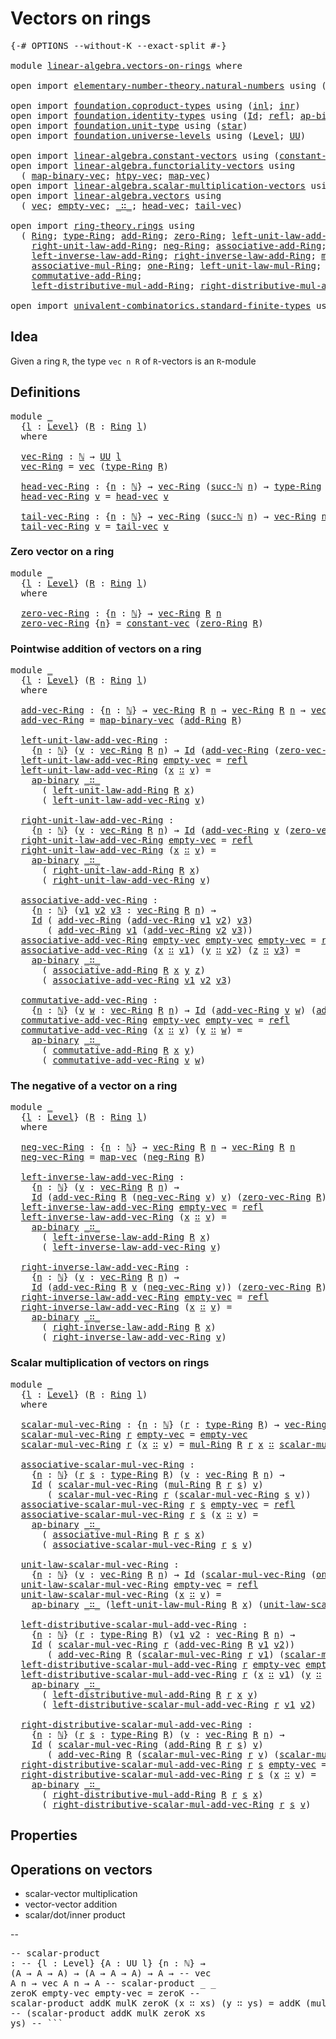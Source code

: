 # Vectors on rings

<pre class="Agda"><a id="29" class="Symbol">{-#</a> <a id="33" class="Keyword">OPTIONS</a> <a id="41" class="Pragma">--without-K</a> <a id="53" class="Pragma">--exact-split</a> <a id="67" class="Symbol">#-}</a>

<a id="72" class="Keyword">module</a> <a id="79" href="linear-algebra.vectors-on-rings.html" class="Module">linear-algebra.vectors-on-rings</a> <a id="111" class="Keyword">where</a>

<a id="118" class="Keyword">open</a> <a id="123" class="Keyword">import</a> <a id="130" href="elementary-number-theory.natural-numbers.html" class="Module">elementary-number-theory.natural-numbers</a> <a id="171" class="Keyword">using</a> <a id="177" class="Symbol">(</a><a id="178" href="elementary-number-theory.natural-numbers.html#1444" class="Datatype">ℕ</a><a id="179" class="Symbol">;</a> <a id="181" href="elementary-number-theory.natural-numbers.html#1465" class="InductiveConstructor">zero-ℕ</a><a id="187" class="Symbol">;</a> <a id="189" href="elementary-number-theory.natural-numbers.html#1478" class="InductiveConstructor">succ-ℕ</a><a id="195" class="Symbol">)</a>

<a id="198" class="Keyword">open</a> <a id="203" class="Keyword">import</a> <a id="210" href="foundation.coproduct-types.html" class="Module">foundation.coproduct-types</a> <a id="237" class="Keyword">using</a> <a id="243" class="Symbol">(</a><a id="244" href="foundation.coproduct-types.html#1239" class="InductiveConstructor">inl</a><a id="247" class="Symbol">;</a> <a id="249" href="foundation.coproduct-types.html#1262" class="InductiveConstructor">inr</a><a id="252" class="Symbol">)</a>
<a id="254" class="Keyword">open</a> <a id="259" class="Keyword">import</a> <a id="266" href="foundation.identity-types.html" class="Module">foundation.identity-types</a> <a id="292" class="Keyword">using</a> <a id="298" class="Symbol">(</a><a id="299" href="foundation-core.identity-types.html#641" class="Datatype">Id</a><a id="301" class="Symbol">;</a> <a id="303" href="foundation-core.identity-types.html#694" class="InductiveConstructor">refl</a><a id="307" class="Symbol">;</a> <a id="309" href="foundation-core.identity-types.html#6352" class="Function">ap-binary</a><a id="318" class="Symbol">)</a>
<a id="320" class="Keyword">open</a> <a id="325" class="Keyword">import</a> <a id="332" href="foundation.unit-type.html" class="Module">foundation.unit-type</a> <a id="353" class="Keyword">using</a> <a id="359" class="Symbol">(</a><a id="360" href="foundation.unit-type.html#1099" class="InductiveConstructor">star</a><a id="364" class="Symbol">)</a>
<a id="366" class="Keyword">open</a> <a id="371" class="Keyword">import</a> <a id="378" href="foundation.universe-levels.html" class="Module">foundation.universe-levels</a> <a id="405" class="Keyword">using</a> <a id="411" class="Symbol">(</a><a id="412" href="Agda.Primitive.html#597" class="Postulate">Level</a><a id="417" class="Symbol">;</a> <a id="419" href="foundation-core.universe-levels.html#222" class="Primitive">UU</a><a id="421" class="Symbol">)</a>

<a id="424" class="Keyword">open</a> <a id="429" class="Keyword">import</a> <a id="436" href="linear-algebra.constant-vectors.html" class="Module">linear-algebra.constant-vectors</a> <a id="468" class="Keyword">using</a> <a id="474" class="Symbol">(</a><a id="475" href="linear-algebra.constant-vectors.html#463" class="Function">constant-vec</a><a id="487" class="Symbol">)</a>
<a id="489" class="Keyword">open</a> <a id="494" class="Keyword">import</a> <a id="501" href="linear-algebra.functoriality-vectors.html" class="Module">linear-algebra.functoriality-vectors</a> <a id="538" class="Keyword">using</a>
  <a id="546" class="Symbol">(</a> <a id="548" href="linear-algebra.functoriality-vectors.html#992" class="Function">map-binary-vec</a><a id="562" class="Symbol">;</a> <a id="564" href="linear-algebra.functoriality-vectors.html#735" class="Function">htpy-vec</a><a id="572" class="Symbol">;</a> <a id="574" href="linear-algebra.functoriality-vectors.html#572" class="Function">map-vec</a><a id="581" class="Symbol">)</a>
<a id="583" class="Keyword">open</a> <a id="588" class="Keyword">import</a> <a id="595" href="linear-algebra.scalar-multiplication-vectors.html" class="Module">linear-algebra.scalar-multiplication-vectors</a> <a id="640" class="Keyword">using</a> <a id="646" class="Symbol">(</a><a id="647" href="linear-algebra.scalar-multiplication-vectors.html#527" class="Function">scalar-mul-vec</a><a id="661" class="Symbol">)</a>
<a id="663" class="Keyword">open</a> <a id="668" class="Keyword">import</a> <a id="675" href="linear-algebra.vectors.html" class="Module">linear-algebra.vectors</a> <a id="698" class="Keyword">using</a>
  <a id="706" class="Symbol">(</a> <a id="708" href="linear-algebra.vectors.html#472" class="Datatype">vec</a><a id="711" class="Symbol">;</a> <a id="713" href="linear-algebra.vectors.html#518" class="InductiveConstructor">empty-vec</a><a id="722" class="Symbol">;</a> <a id="724" href="linear-algebra.vectors.html#545" class="InductiveConstructor Operator">_∷_</a><a id="727" class="Symbol">;</a> <a id="729" href="linear-algebra.vectors.html#591" class="Function">head-vec</a><a id="737" class="Symbol">;</a> <a id="739" href="linear-algebra.vectors.html#678" class="Function">tail-vec</a><a id="747" class="Symbol">)</a>

<a id="750" class="Keyword">open</a> <a id="755" class="Keyword">import</a> <a id="762" href="ring-theory.rings.html" class="Module">ring-theory.rings</a> <a id="780" class="Keyword">using</a>
  <a id="788" class="Symbol">(</a> <a id="790" href="ring-theory.rings.html#2551" class="Function">Ring</a><a id="794" class="Symbol">;</a> <a id="796" href="ring-theory.rings.html#2808" class="Function">type-Ring</a><a id="805" class="Symbol">;</a> <a id="807" href="ring-theory.rings.html#3153" class="Function">add-Ring</a><a id="815" class="Symbol">;</a> <a id="817" href="ring-theory.rings.html#5170" class="Function">zero-Ring</a><a id="826" class="Symbol">;</a> <a id="828" href="ring-theory.rings.html#5487" class="Function">left-unit-law-add-Ring</a><a id="850" class="Symbol">;</a>
    <a id="856" href="ring-theory.rings.html#5625" class="Function">right-unit-law-add-Ring</a><a id="879" class="Symbol">;</a> <a id="881" href="ring-theory.rings.html#5990" class="Function">neg-Ring</a><a id="889" class="Symbol">;</a> <a id="891" href="ring-theory.rings.html#3474" class="Function">associative-add-Ring</a><a id="911" class="Symbol">;</a>
    <a id="917" href="ring-theory.rings.html#6062" class="Function">left-inverse-law-add-Ring</a><a id="942" class="Symbol">;</a> <a id="944" href="ring-theory.rings.html#6228" class="Function">right-inverse-law-add-Ring</a><a id="970" class="Symbol">;</a> <a id="972" href="ring-theory.rings.html#6590" class="Function">mul-Ring</a><a id="980" class="Symbol">;</a>
    <a id="986" href="ring-theory.rings.html#6931" class="Function">associative-mul-Ring</a><a id="1006" class="Symbol">;</a> <a id="1008" href="ring-theory.rings.html#8018" class="Function">one-Ring</a><a id="1016" class="Symbol">;</a> <a id="1018" href="ring-theory.rings.html#8096" class="Function">left-unit-law-mul-Ring</a><a id="1040" class="Symbol">;</a>
    <a id="1046" href="ring-theory.rings.html#3873" class="Function">commutative-add-Ring</a><a id="1066" class="Symbol">;</a>
    <a id="1072" href="ring-theory.rings.html#7263" class="Function">left-distributive-mul-add-Ring</a><a id="1102" class="Symbol">;</a> <a id="1104" href="ring-theory.rings.html#7470" class="Function">right-distributive-mul-add-Ring</a><a id="1135" class="Symbol">)</a>

<a id="1138" class="Keyword">open</a> <a id="1143" class="Keyword">import</a> <a id="1150" href="univalent-combinatorics.standard-finite-types.html" class="Module">univalent-combinatorics.standard-finite-types</a> <a id="1196" class="Keyword">using</a> <a id="1202" class="Symbol">(</a><a id="1203" href="univalent-combinatorics.standard-finite-types.html#2149" class="Function">Fin</a><a id="1206" class="Symbol">)</a>
</pre>
## Idea

Given a ring `R`, the type `vec n R` of `R`-vectors is an `R`-module

## Definitions

<pre class="Agda"><a id="1316" class="Keyword">module</a> <a id="1323" href="linear-algebra.vectors-on-rings.html#1323" class="Module">_</a>
  <a id="1327" class="Symbol">{</a><a id="1328" href="linear-algebra.vectors-on-rings.html#1328" class="Bound">l</a> <a id="1330" class="Symbol">:</a> <a id="1332" href="Agda.Primitive.html#597" class="Postulate">Level</a><a id="1337" class="Symbol">}</a> <a id="1339" class="Symbol">(</a><a id="1340" href="linear-algebra.vectors-on-rings.html#1340" class="Bound">R</a> <a id="1342" class="Symbol">:</a> <a id="1344" href="ring-theory.rings.html#2551" class="Function">Ring</a> <a id="1349" href="linear-algebra.vectors-on-rings.html#1328" class="Bound">l</a><a id="1350" class="Symbol">)</a>
  <a id="1354" class="Keyword">where</a>
  
  <a id="1365" href="linear-algebra.vectors-on-rings.html#1365" class="Function">vec-Ring</a> <a id="1374" class="Symbol">:</a> <a id="1376" href="elementary-number-theory.natural-numbers.html#1444" class="Datatype">ℕ</a> <a id="1378" class="Symbol">→</a> <a id="1380" href="foundation-core.universe-levels.html#222" class="Primitive">UU</a> <a id="1383" href="linear-algebra.vectors-on-rings.html#1328" class="Bound">l</a>
  <a id="1387" href="linear-algebra.vectors-on-rings.html#1365" class="Function">vec-Ring</a> <a id="1396" class="Symbol">=</a> <a id="1398" href="linear-algebra.vectors.html#472" class="Datatype">vec</a> <a id="1402" class="Symbol">(</a><a id="1403" href="ring-theory.rings.html#2808" class="Function">type-Ring</a> <a id="1413" href="linear-algebra.vectors-on-rings.html#1340" class="Bound">R</a><a id="1414" class="Symbol">)</a>

  <a id="1419" href="linear-algebra.vectors-on-rings.html#1419" class="Function">head-vec-Ring</a> <a id="1433" class="Symbol">:</a> <a id="1435" class="Symbol">{</a><a id="1436" href="linear-algebra.vectors-on-rings.html#1436" class="Bound">n</a> <a id="1438" class="Symbol">:</a> <a id="1440" href="elementary-number-theory.natural-numbers.html#1444" class="Datatype">ℕ</a><a id="1441" class="Symbol">}</a> <a id="1443" class="Symbol">→</a> <a id="1445" href="linear-algebra.vectors-on-rings.html#1365" class="Function">vec-Ring</a> <a id="1454" class="Symbol">(</a><a id="1455" href="elementary-number-theory.natural-numbers.html#1478" class="InductiveConstructor">succ-ℕ</a> <a id="1462" href="linear-algebra.vectors-on-rings.html#1436" class="Bound">n</a><a id="1463" class="Symbol">)</a> <a id="1465" class="Symbol">→</a> <a id="1467" href="ring-theory.rings.html#2808" class="Function">type-Ring</a> <a id="1477" href="linear-algebra.vectors-on-rings.html#1340" class="Bound">R</a>
  <a id="1481" href="linear-algebra.vectors-on-rings.html#1419" class="Function">head-vec-Ring</a> <a id="1495" href="linear-algebra.vectors-on-rings.html#1495" class="Bound">v</a> <a id="1497" class="Symbol">=</a> <a id="1499" href="linear-algebra.vectors.html#591" class="Function">head-vec</a> <a id="1508" href="linear-algebra.vectors-on-rings.html#1495" class="Bound">v</a>

  <a id="1513" href="linear-algebra.vectors-on-rings.html#1513" class="Function">tail-vec-Ring</a> <a id="1527" class="Symbol">:</a> <a id="1529" class="Symbol">{</a><a id="1530" href="linear-algebra.vectors-on-rings.html#1530" class="Bound">n</a> <a id="1532" class="Symbol">:</a> <a id="1534" href="elementary-number-theory.natural-numbers.html#1444" class="Datatype">ℕ</a><a id="1535" class="Symbol">}</a> <a id="1537" class="Symbol">→</a> <a id="1539" href="linear-algebra.vectors-on-rings.html#1365" class="Function">vec-Ring</a> <a id="1548" class="Symbol">(</a><a id="1549" href="elementary-number-theory.natural-numbers.html#1478" class="InductiveConstructor">succ-ℕ</a> <a id="1556" href="linear-algebra.vectors-on-rings.html#1530" class="Bound">n</a><a id="1557" class="Symbol">)</a> <a id="1559" class="Symbol">→</a> <a id="1561" href="linear-algebra.vectors-on-rings.html#1365" class="Function">vec-Ring</a> <a id="1570" href="linear-algebra.vectors-on-rings.html#1530" class="Bound">n</a>
  <a id="1574" href="linear-algebra.vectors-on-rings.html#1513" class="Function">tail-vec-Ring</a> <a id="1588" href="linear-algebra.vectors-on-rings.html#1588" class="Bound">v</a> <a id="1590" class="Symbol">=</a> <a id="1592" href="linear-algebra.vectors.html#678" class="Function">tail-vec</a> <a id="1601" href="linear-algebra.vectors-on-rings.html#1588" class="Bound">v</a>
</pre>
### Zero vector on a ring

<pre class="Agda"><a id="1643" class="Keyword">module</a> <a id="1650" href="linear-algebra.vectors-on-rings.html#1650" class="Module">_</a>
  <a id="1654" class="Symbol">{</a><a id="1655" href="linear-algebra.vectors-on-rings.html#1655" class="Bound">l</a> <a id="1657" class="Symbol">:</a> <a id="1659" href="Agda.Primitive.html#597" class="Postulate">Level</a><a id="1664" class="Symbol">}</a> <a id="1666" class="Symbol">(</a><a id="1667" href="linear-algebra.vectors-on-rings.html#1667" class="Bound">R</a> <a id="1669" class="Symbol">:</a> <a id="1671" href="ring-theory.rings.html#2551" class="Function">Ring</a> <a id="1676" href="linear-algebra.vectors-on-rings.html#1655" class="Bound">l</a><a id="1677" class="Symbol">)</a>
  <a id="1681" class="Keyword">where</a>

  <a id="1690" href="linear-algebra.vectors-on-rings.html#1690" class="Function">zero-vec-Ring</a> <a id="1704" class="Symbol">:</a> <a id="1706" class="Symbol">{</a><a id="1707" href="linear-algebra.vectors-on-rings.html#1707" class="Bound">n</a> <a id="1709" class="Symbol">:</a> <a id="1711" href="elementary-number-theory.natural-numbers.html#1444" class="Datatype">ℕ</a><a id="1712" class="Symbol">}</a> <a id="1714" class="Symbol">→</a> <a id="1716" href="linear-algebra.vectors-on-rings.html#1365" class="Function">vec-Ring</a> <a id="1725" href="linear-algebra.vectors-on-rings.html#1667" class="Bound">R</a> <a id="1727" href="linear-algebra.vectors-on-rings.html#1707" class="Bound">n</a>
  <a id="1731" href="linear-algebra.vectors-on-rings.html#1690" class="Function">zero-vec-Ring</a> <a id="1745" class="Symbol">{</a><a id="1746" href="linear-algebra.vectors-on-rings.html#1746" class="Bound">n</a><a id="1747" class="Symbol">}</a> <a id="1749" class="Symbol">=</a> <a id="1751" href="linear-algebra.constant-vectors.html#463" class="Function">constant-vec</a> <a id="1764" class="Symbol">(</a><a id="1765" href="ring-theory.rings.html#5170" class="Function">zero-Ring</a> <a id="1775" href="linear-algebra.vectors-on-rings.html#1667" class="Bound">R</a><a id="1776" class="Symbol">)</a>
</pre>
### Pointwise addition of vectors on a ring

<pre class="Agda"><a id="1836" class="Keyword">module</a> <a id="1843" href="linear-algebra.vectors-on-rings.html#1843" class="Module">_</a>
  <a id="1847" class="Symbol">{</a><a id="1848" href="linear-algebra.vectors-on-rings.html#1848" class="Bound">l</a> <a id="1850" class="Symbol">:</a> <a id="1852" href="Agda.Primitive.html#597" class="Postulate">Level</a><a id="1857" class="Symbol">}</a> <a id="1859" class="Symbol">(</a><a id="1860" href="linear-algebra.vectors-on-rings.html#1860" class="Bound">R</a> <a id="1862" class="Symbol">:</a> <a id="1864" href="ring-theory.rings.html#2551" class="Function">Ring</a> <a id="1869" href="linear-algebra.vectors-on-rings.html#1848" class="Bound">l</a><a id="1870" class="Symbol">)</a>
  <a id="1874" class="Keyword">where</a>

  <a id="1883" href="linear-algebra.vectors-on-rings.html#1883" class="Function">add-vec-Ring</a> <a id="1896" class="Symbol">:</a> <a id="1898" class="Symbol">{</a><a id="1899" href="linear-algebra.vectors-on-rings.html#1899" class="Bound">n</a> <a id="1901" class="Symbol">:</a> <a id="1903" href="elementary-number-theory.natural-numbers.html#1444" class="Datatype">ℕ</a><a id="1904" class="Symbol">}</a> <a id="1906" class="Symbol">→</a> <a id="1908" href="linear-algebra.vectors-on-rings.html#1365" class="Function">vec-Ring</a> <a id="1917" href="linear-algebra.vectors-on-rings.html#1860" class="Bound">R</a> <a id="1919" href="linear-algebra.vectors-on-rings.html#1899" class="Bound">n</a> <a id="1921" class="Symbol">→</a> <a id="1923" href="linear-algebra.vectors-on-rings.html#1365" class="Function">vec-Ring</a> <a id="1932" href="linear-algebra.vectors-on-rings.html#1860" class="Bound">R</a> <a id="1934" href="linear-algebra.vectors-on-rings.html#1899" class="Bound">n</a> <a id="1936" class="Symbol">→</a> <a id="1938" href="linear-algebra.vectors-on-rings.html#1365" class="Function">vec-Ring</a> <a id="1947" href="linear-algebra.vectors-on-rings.html#1860" class="Bound">R</a> <a id="1949" href="linear-algebra.vectors-on-rings.html#1899" class="Bound">n</a>
  <a id="1953" href="linear-algebra.vectors-on-rings.html#1883" class="Function">add-vec-Ring</a> <a id="1966" class="Symbol">=</a> <a id="1968" href="linear-algebra.functoriality-vectors.html#992" class="Function">map-binary-vec</a> <a id="1983" class="Symbol">(</a><a id="1984" href="ring-theory.rings.html#3153" class="Function">add-Ring</a> <a id="1993" href="linear-algebra.vectors-on-rings.html#1860" class="Bound">R</a><a id="1994" class="Symbol">)</a>

  <a id="1999" href="linear-algebra.vectors-on-rings.html#1999" class="Function">left-unit-law-add-vec-Ring</a> <a id="2026" class="Symbol">:</a>
    <a id="2032" class="Symbol">{</a><a id="2033" href="linear-algebra.vectors-on-rings.html#2033" class="Bound">n</a> <a id="2035" class="Symbol">:</a> <a id="2037" href="elementary-number-theory.natural-numbers.html#1444" class="Datatype">ℕ</a><a id="2038" class="Symbol">}</a> <a id="2040" class="Symbol">(</a><a id="2041" href="linear-algebra.vectors-on-rings.html#2041" class="Bound">v</a> <a id="2043" class="Symbol">:</a> <a id="2045" href="linear-algebra.vectors-on-rings.html#1365" class="Function">vec-Ring</a> <a id="2054" href="linear-algebra.vectors-on-rings.html#1860" class="Bound">R</a> <a id="2056" href="linear-algebra.vectors-on-rings.html#2033" class="Bound">n</a><a id="2057" class="Symbol">)</a> <a id="2059" class="Symbol">→</a> <a id="2061" href="foundation-core.identity-types.html#641" class="Datatype">Id</a> <a id="2064" class="Symbol">(</a><a id="2065" href="linear-algebra.vectors-on-rings.html#1883" class="Function">add-vec-Ring</a> <a id="2078" class="Symbol">(</a><a id="2079" href="linear-algebra.vectors-on-rings.html#1690" class="Function">zero-vec-Ring</a> <a id="2093" href="linear-algebra.vectors-on-rings.html#1860" class="Bound">R</a><a id="2094" class="Symbol">)</a> <a id="2096" href="linear-algebra.vectors-on-rings.html#2041" class="Bound">v</a><a id="2097" class="Symbol">)</a> <a id="2099" href="linear-algebra.vectors-on-rings.html#2041" class="Bound">v</a>
  <a id="2103" href="linear-algebra.vectors-on-rings.html#1999" class="Function">left-unit-law-add-vec-Ring</a> <a id="2130" href="linear-algebra.vectors.html#518" class="InductiveConstructor">empty-vec</a> <a id="2140" class="Symbol">=</a> <a id="2142" href="foundation-core.identity-types.html#694" class="InductiveConstructor">refl</a>
  <a id="2149" href="linear-algebra.vectors-on-rings.html#1999" class="Function">left-unit-law-add-vec-Ring</a> <a id="2176" class="Symbol">(</a><a id="2177" href="linear-algebra.vectors-on-rings.html#2177" class="Bound">x</a> <a id="2179" href="linear-algebra.vectors.html#545" class="InductiveConstructor Operator">∷</a> <a id="2181" href="linear-algebra.vectors-on-rings.html#2181" class="Bound">v</a><a id="2182" class="Symbol">)</a> <a id="2184" class="Symbol">=</a>
    <a id="2190" href="foundation-core.identity-types.html#6352" class="Function">ap-binary</a> <a id="2200" href="linear-algebra.vectors.html#545" class="InductiveConstructor Operator">_∷_</a>
      <a id="2210" class="Symbol">(</a> <a id="2212" href="ring-theory.rings.html#5487" class="Function">left-unit-law-add-Ring</a> <a id="2235" href="linear-algebra.vectors-on-rings.html#1860" class="Bound">R</a> <a id="2237" href="linear-algebra.vectors-on-rings.html#2177" class="Bound">x</a><a id="2238" class="Symbol">)</a>
      <a id="2246" class="Symbol">(</a> <a id="2248" href="linear-algebra.vectors-on-rings.html#1999" class="Function">left-unit-law-add-vec-Ring</a> <a id="2275" href="linear-algebra.vectors-on-rings.html#2181" class="Bound">v</a><a id="2276" class="Symbol">)</a>

  <a id="2281" href="linear-algebra.vectors-on-rings.html#2281" class="Function">right-unit-law-add-vec-Ring</a> <a id="2309" class="Symbol">:</a>
    <a id="2315" class="Symbol">{</a><a id="2316" href="linear-algebra.vectors-on-rings.html#2316" class="Bound">n</a> <a id="2318" class="Symbol">:</a> <a id="2320" href="elementary-number-theory.natural-numbers.html#1444" class="Datatype">ℕ</a><a id="2321" class="Symbol">}</a> <a id="2323" class="Symbol">(</a><a id="2324" href="linear-algebra.vectors-on-rings.html#2324" class="Bound">v</a> <a id="2326" class="Symbol">:</a> <a id="2328" href="linear-algebra.vectors-on-rings.html#1365" class="Function">vec-Ring</a> <a id="2337" href="linear-algebra.vectors-on-rings.html#1860" class="Bound">R</a> <a id="2339" href="linear-algebra.vectors-on-rings.html#2316" class="Bound">n</a><a id="2340" class="Symbol">)</a> <a id="2342" class="Symbol">→</a> <a id="2344" href="foundation-core.identity-types.html#641" class="Datatype">Id</a> <a id="2347" class="Symbol">(</a><a id="2348" href="linear-algebra.vectors-on-rings.html#1883" class="Function">add-vec-Ring</a> <a id="2361" href="linear-algebra.vectors-on-rings.html#2324" class="Bound">v</a> <a id="2363" class="Symbol">(</a><a id="2364" href="linear-algebra.vectors-on-rings.html#1690" class="Function">zero-vec-Ring</a> <a id="2378" href="linear-algebra.vectors-on-rings.html#1860" class="Bound">R</a><a id="2379" class="Symbol">))</a> <a id="2382" href="linear-algebra.vectors-on-rings.html#2324" class="Bound">v</a>
  <a id="2386" href="linear-algebra.vectors-on-rings.html#2281" class="Function">right-unit-law-add-vec-Ring</a> <a id="2414" href="linear-algebra.vectors.html#518" class="InductiveConstructor">empty-vec</a> <a id="2424" class="Symbol">=</a> <a id="2426" href="foundation-core.identity-types.html#694" class="InductiveConstructor">refl</a>
  <a id="2433" href="linear-algebra.vectors-on-rings.html#2281" class="Function">right-unit-law-add-vec-Ring</a> <a id="2461" class="Symbol">(</a><a id="2462" href="linear-algebra.vectors-on-rings.html#2462" class="Bound">x</a> <a id="2464" href="linear-algebra.vectors.html#545" class="InductiveConstructor Operator">∷</a> <a id="2466" href="linear-algebra.vectors-on-rings.html#2466" class="Bound">v</a><a id="2467" class="Symbol">)</a> <a id="2469" class="Symbol">=</a>
    <a id="2475" href="foundation-core.identity-types.html#6352" class="Function">ap-binary</a> <a id="2485" href="linear-algebra.vectors.html#545" class="InductiveConstructor Operator">_∷_</a>
      <a id="2495" class="Symbol">(</a> <a id="2497" href="ring-theory.rings.html#5625" class="Function">right-unit-law-add-Ring</a> <a id="2521" href="linear-algebra.vectors-on-rings.html#1860" class="Bound">R</a> <a id="2523" href="linear-algebra.vectors-on-rings.html#2462" class="Bound">x</a><a id="2524" class="Symbol">)</a>
      <a id="2532" class="Symbol">(</a> <a id="2534" href="linear-algebra.vectors-on-rings.html#2281" class="Function">right-unit-law-add-vec-Ring</a> <a id="2562" href="linear-algebra.vectors-on-rings.html#2466" class="Bound">v</a><a id="2563" class="Symbol">)</a>

  <a id="2568" href="linear-algebra.vectors-on-rings.html#2568" class="Function">associative-add-vec-Ring</a> <a id="2593" class="Symbol">:</a>
    <a id="2599" class="Symbol">{</a><a id="2600" href="linear-algebra.vectors-on-rings.html#2600" class="Bound">n</a> <a id="2602" class="Symbol">:</a> <a id="2604" href="elementary-number-theory.natural-numbers.html#1444" class="Datatype">ℕ</a><a id="2605" class="Symbol">}</a> <a id="2607" class="Symbol">(</a><a id="2608" href="linear-algebra.vectors-on-rings.html#2608" class="Bound">v1</a> <a id="2611" href="linear-algebra.vectors-on-rings.html#2611" class="Bound">v2</a> <a id="2614" href="linear-algebra.vectors-on-rings.html#2614" class="Bound">v3</a> <a id="2617" class="Symbol">:</a> <a id="2619" href="linear-algebra.vectors-on-rings.html#1365" class="Function">vec-Ring</a> <a id="2628" href="linear-algebra.vectors-on-rings.html#1860" class="Bound">R</a> <a id="2630" href="linear-algebra.vectors-on-rings.html#2600" class="Bound">n</a><a id="2631" class="Symbol">)</a> <a id="2633" class="Symbol">→</a>
    <a id="2639" href="foundation-core.identity-types.html#641" class="Datatype">Id</a> <a id="2642" class="Symbol">(</a> <a id="2644" href="linear-algebra.vectors-on-rings.html#1883" class="Function">add-vec-Ring</a> <a id="2657" class="Symbol">(</a><a id="2658" href="linear-algebra.vectors-on-rings.html#1883" class="Function">add-vec-Ring</a> <a id="2671" href="linear-algebra.vectors-on-rings.html#2608" class="Bound">v1</a> <a id="2674" href="linear-algebra.vectors-on-rings.html#2611" class="Bound">v2</a><a id="2676" class="Symbol">)</a> <a id="2678" href="linear-algebra.vectors-on-rings.html#2614" class="Bound">v3</a><a id="2680" class="Symbol">)</a>
       <a id="2689" class="Symbol">(</a> <a id="2691" href="linear-algebra.vectors-on-rings.html#1883" class="Function">add-vec-Ring</a> <a id="2704" href="linear-algebra.vectors-on-rings.html#2608" class="Bound">v1</a> <a id="2707" class="Symbol">(</a><a id="2708" href="linear-algebra.vectors-on-rings.html#1883" class="Function">add-vec-Ring</a> <a id="2721" href="linear-algebra.vectors-on-rings.html#2611" class="Bound">v2</a> <a id="2724" href="linear-algebra.vectors-on-rings.html#2614" class="Bound">v3</a><a id="2726" class="Symbol">))</a>
  <a id="2731" href="linear-algebra.vectors-on-rings.html#2568" class="Function">associative-add-vec-Ring</a> <a id="2756" href="linear-algebra.vectors.html#518" class="InductiveConstructor">empty-vec</a> <a id="2766" href="linear-algebra.vectors.html#518" class="InductiveConstructor">empty-vec</a> <a id="2776" href="linear-algebra.vectors.html#518" class="InductiveConstructor">empty-vec</a> <a id="2786" class="Symbol">=</a> <a id="2788" href="foundation-core.identity-types.html#694" class="InductiveConstructor">refl</a>
  <a id="2795" href="linear-algebra.vectors-on-rings.html#2568" class="Function">associative-add-vec-Ring</a> <a id="2820" class="Symbol">(</a><a id="2821" href="linear-algebra.vectors-on-rings.html#2821" class="Bound">x</a> <a id="2823" href="linear-algebra.vectors.html#545" class="InductiveConstructor Operator">∷</a> <a id="2825" href="linear-algebra.vectors-on-rings.html#2825" class="Bound">v1</a><a id="2827" class="Symbol">)</a> <a id="2829" class="Symbol">(</a><a id="2830" href="linear-algebra.vectors-on-rings.html#2830" class="Bound">y</a> <a id="2832" href="linear-algebra.vectors.html#545" class="InductiveConstructor Operator">∷</a> <a id="2834" href="linear-algebra.vectors-on-rings.html#2834" class="Bound">v2</a><a id="2836" class="Symbol">)</a> <a id="2838" class="Symbol">(</a><a id="2839" href="linear-algebra.vectors-on-rings.html#2839" class="Bound">z</a> <a id="2841" href="linear-algebra.vectors.html#545" class="InductiveConstructor Operator">∷</a> <a id="2843" href="linear-algebra.vectors-on-rings.html#2843" class="Bound">v3</a><a id="2845" class="Symbol">)</a> <a id="2847" class="Symbol">=</a>
    <a id="2853" href="foundation-core.identity-types.html#6352" class="Function">ap-binary</a> <a id="2863" href="linear-algebra.vectors.html#545" class="InductiveConstructor Operator">_∷_</a>
      <a id="2873" class="Symbol">(</a> <a id="2875" href="ring-theory.rings.html#3474" class="Function">associative-add-Ring</a> <a id="2896" href="linear-algebra.vectors-on-rings.html#1860" class="Bound">R</a> <a id="2898" href="linear-algebra.vectors-on-rings.html#2821" class="Bound">x</a> <a id="2900" href="linear-algebra.vectors-on-rings.html#2830" class="Bound">y</a> <a id="2902" href="linear-algebra.vectors-on-rings.html#2839" class="Bound">z</a><a id="2903" class="Symbol">)</a>
      <a id="2911" class="Symbol">(</a> <a id="2913" href="linear-algebra.vectors-on-rings.html#2568" class="Function">associative-add-vec-Ring</a> <a id="2938" href="linear-algebra.vectors-on-rings.html#2825" class="Bound">v1</a> <a id="2941" href="linear-algebra.vectors-on-rings.html#2834" class="Bound">v2</a> <a id="2944" href="linear-algebra.vectors-on-rings.html#2843" class="Bound">v3</a><a id="2946" class="Symbol">)</a>

  <a id="2951" href="linear-algebra.vectors-on-rings.html#2951" class="Function">commutative-add-vec-Ring</a> <a id="2976" class="Symbol">:</a>
    <a id="2982" class="Symbol">{</a><a id="2983" href="linear-algebra.vectors-on-rings.html#2983" class="Bound">n</a> <a id="2985" class="Symbol">:</a> <a id="2987" href="elementary-number-theory.natural-numbers.html#1444" class="Datatype">ℕ</a><a id="2988" class="Symbol">}</a> <a id="2990" class="Symbol">(</a><a id="2991" href="linear-algebra.vectors-on-rings.html#2991" class="Bound">v</a> <a id="2993" href="linear-algebra.vectors-on-rings.html#2993" class="Bound">w</a> <a id="2995" class="Symbol">:</a> <a id="2997" href="linear-algebra.vectors-on-rings.html#1365" class="Function">vec-Ring</a> <a id="3006" href="linear-algebra.vectors-on-rings.html#1860" class="Bound">R</a> <a id="3008" href="linear-algebra.vectors-on-rings.html#2983" class="Bound">n</a><a id="3009" class="Symbol">)</a> <a id="3011" class="Symbol">→</a> <a id="3013" href="foundation-core.identity-types.html#641" class="Datatype">Id</a> <a id="3016" class="Symbol">(</a><a id="3017" href="linear-algebra.vectors-on-rings.html#1883" class="Function">add-vec-Ring</a> <a id="3030" href="linear-algebra.vectors-on-rings.html#2991" class="Bound">v</a> <a id="3032" href="linear-algebra.vectors-on-rings.html#2993" class="Bound">w</a><a id="3033" class="Symbol">)</a> <a id="3035" class="Symbol">(</a><a id="3036" href="linear-algebra.vectors-on-rings.html#1883" class="Function">add-vec-Ring</a> <a id="3049" href="linear-algebra.vectors-on-rings.html#2993" class="Bound">w</a> <a id="3051" href="linear-algebra.vectors-on-rings.html#2991" class="Bound">v</a><a id="3052" class="Symbol">)</a>
  <a id="3056" href="linear-algebra.vectors-on-rings.html#2951" class="Function">commutative-add-vec-Ring</a> <a id="3081" href="linear-algebra.vectors.html#518" class="InductiveConstructor">empty-vec</a> <a id="3091" href="linear-algebra.vectors.html#518" class="InductiveConstructor">empty-vec</a> <a id="3101" class="Symbol">=</a> <a id="3103" href="foundation-core.identity-types.html#694" class="InductiveConstructor">refl</a>
  <a id="3110" href="linear-algebra.vectors-on-rings.html#2951" class="Function">commutative-add-vec-Ring</a> <a id="3135" class="Symbol">(</a><a id="3136" href="linear-algebra.vectors-on-rings.html#3136" class="Bound">x</a> <a id="3138" href="linear-algebra.vectors.html#545" class="InductiveConstructor Operator">∷</a> <a id="3140" href="linear-algebra.vectors-on-rings.html#3140" class="Bound">v</a><a id="3141" class="Symbol">)</a> <a id="3143" class="Symbol">(</a><a id="3144" href="linear-algebra.vectors-on-rings.html#3144" class="Bound">y</a> <a id="3146" href="linear-algebra.vectors.html#545" class="InductiveConstructor Operator">∷</a> <a id="3148" href="linear-algebra.vectors-on-rings.html#3148" class="Bound">w</a><a id="3149" class="Symbol">)</a> <a id="3151" class="Symbol">=</a>
    <a id="3157" href="foundation-core.identity-types.html#6352" class="Function">ap-binary</a> <a id="3167" href="linear-algebra.vectors.html#545" class="InductiveConstructor Operator">_∷_</a>
      <a id="3177" class="Symbol">(</a> <a id="3179" href="ring-theory.rings.html#3873" class="Function">commutative-add-Ring</a> <a id="3200" href="linear-algebra.vectors-on-rings.html#1860" class="Bound">R</a> <a id="3202" href="linear-algebra.vectors-on-rings.html#3136" class="Bound">x</a> <a id="3204" href="linear-algebra.vectors-on-rings.html#3144" class="Bound">y</a><a id="3205" class="Symbol">)</a>
      <a id="3213" class="Symbol">(</a> <a id="3215" href="linear-algebra.vectors-on-rings.html#2951" class="Function">commutative-add-vec-Ring</a> <a id="3240" href="linear-algebra.vectors-on-rings.html#3140" class="Bound">v</a> <a id="3242" href="linear-algebra.vectors-on-rings.html#3148" class="Bound">w</a><a id="3243" class="Symbol">)</a>
</pre>
### The negative of a vector on a ring

<pre class="Agda"><a id="3298" class="Keyword">module</a> <a id="3305" href="linear-algebra.vectors-on-rings.html#3305" class="Module">_</a>
  <a id="3309" class="Symbol">{</a><a id="3310" href="linear-algebra.vectors-on-rings.html#3310" class="Bound">l</a> <a id="3312" class="Symbol">:</a> <a id="3314" href="Agda.Primitive.html#597" class="Postulate">Level</a><a id="3319" class="Symbol">}</a> <a id="3321" class="Symbol">(</a><a id="3322" href="linear-algebra.vectors-on-rings.html#3322" class="Bound">R</a> <a id="3324" class="Symbol">:</a> <a id="3326" href="ring-theory.rings.html#2551" class="Function">Ring</a> <a id="3331" href="linear-algebra.vectors-on-rings.html#3310" class="Bound">l</a><a id="3332" class="Symbol">)</a>
  <a id="3336" class="Keyword">where</a>

  <a id="3345" href="linear-algebra.vectors-on-rings.html#3345" class="Function">neg-vec-Ring</a> <a id="3358" class="Symbol">:</a> <a id="3360" class="Symbol">{</a><a id="3361" href="linear-algebra.vectors-on-rings.html#3361" class="Bound">n</a> <a id="3363" class="Symbol">:</a> <a id="3365" href="elementary-number-theory.natural-numbers.html#1444" class="Datatype">ℕ</a><a id="3366" class="Symbol">}</a> <a id="3368" class="Symbol">→</a> <a id="3370" href="linear-algebra.vectors-on-rings.html#1365" class="Function">vec-Ring</a> <a id="3379" href="linear-algebra.vectors-on-rings.html#3322" class="Bound">R</a> <a id="3381" href="linear-algebra.vectors-on-rings.html#3361" class="Bound">n</a> <a id="3383" class="Symbol">→</a> <a id="3385" href="linear-algebra.vectors-on-rings.html#1365" class="Function">vec-Ring</a> <a id="3394" href="linear-algebra.vectors-on-rings.html#3322" class="Bound">R</a> <a id="3396" href="linear-algebra.vectors-on-rings.html#3361" class="Bound">n</a>
  <a id="3400" href="linear-algebra.vectors-on-rings.html#3345" class="Function">neg-vec-Ring</a> <a id="3413" class="Symbol">=</a> <a id="3415" href="linear-algebra.functoriality-vectors.html#572" class="Function">map-vec</a> <a id="3423" class="Symbol">(</a><a id="3424" href="ring-theory.rings.html#5990" class="Function">neg-Ring</a> <a id="3433" href="linear-algebra.vectors-on-rings.html#3322" class="Bound">R</a><a id="3434" class="Symbol">)</a>

  <a id="3439" href="linear-algebra.vectors-on-rings.html#3439" class="Function">left-inverse-law-add-vec-Ring</a> <a id="3469" class="Symbol">:</a>
    <a id="3475" class="Symbol">{</a><a id="3476" href="linear-algebra.vectors-on-rings.html#3476" class="Bound">n</a> <a id="3478" class="Symbol">:</a> <a id="3480" href="elementary-number-theory.natural-numbers.html#1444" class="Datatype">ℕ</a><a id="3481" class="Symbol">}</a> <a id="3483" class="Symbol">(</a><a id="3484" href="linear-algebra.vectors-on-rings.html#3484" class="Bound">v</a> <a id="3486" class="Symbol">:</a> <a id="3488" href="linear-algebra.vectors-on-rings.html#1365" class="Function">vec-Ring</a> <a id="3497" href="linear-algebra.vectors-on-rings.html#3322" class="Bound">R</a> <a id="3499" href="linear-algebra.vectors-on-rings.html#3476" class="Bound">n</a><a id="3500" class="Symbol">)</a> <a id="3502" class="Symbol">→</a>
    <a id="3508" href="foundation-core.identity-types.html#641" class="Datatype">Id</a> <a id="3511" class="Symbol">(</a><a id="3512" href="linear-algebra.vectors-on-rings.html#1883" class="Function">add-vec-Ring</a> <a id="3525" href="linear-algebra.vectors-on-rings.html#3322" class="Bound">R</a> <a id="3527" class="Symbol">(</a><a id="3528" href="linear-algebra.vectors-on-rings.html#3345" class="Function">neg-vec-Ring</a> <a id="3541" href="linear-algebra.vectors-on-rings.html#3484" class="Bound">v</a><a id="3542" class="Symbol">)</a> <a id="3544" href="linear-algebra.vectors-on-rings.html#3484" class="Bound">v</a><a id="3545" class="Symbol">)</a> <a id="3547" class="Symbol">(</a><a id="3548" href="linear-algebra.vectors-on-rings.html#1690" class="Function">zero-vec-Ring</a> <a id="3562" href="linear-algebra.vectors-on-rings.html#3322" class="Bound">R</a><a id="3563" class="Symbol">)</a>
  <a id="3567" href="linear-algebra.vectors-on-rings.html#3439" class="Function">left-inverse-law-add-vec-Ring</a> <a id="3597" href="linear-algebra.vectors.html#518" class="InductiveConstructor">empty-vec</a> <a id="3607" class="Symbol">=</a> <a id="3609" href="foundation-core.identity-types.html#694" class="InductiveConstructor">refl</a>
  <a id="3616" href="linear-algebra.vectors-on-rings.html#3439" class="Function">left-inverse-law-add-vec-Ring</a> <a id="3646" class="Symbol">(</a><a id="3647" href="linear-algebra.vectors-on-rings.html#3647" class="Bound">x</a> <a id="3649" href="linear-algebra.vectors.html#545" class="InductiveConstructor Operator">∷</a> <a id="3651" href="linear-algebra.vectors-on-rings.html#3651" class="Bound">v</a><a id="3652" class="Symbol">)</a> <a id="3654" class="Symbol">=</a>
    <a id="3660" href="foundation-core.identity-types.html#6352" class="Function">ap-binary</a> <a id="3670" href="linear-algebra.vectors.html#545" class="InductiveConstructor Operator">_∷_</a>
      <a id="3680" class="Symbol">(</a> <a id="3682" href="ring-theory.rings.html#6062" class="Function">left-inverse-law-add-Ring</a> <a id="3708" href="linear-algebra.vectors-on-rings.html#3322" class="Bound">R</a> <a id="3710" href="linear-algebra.vectors-on-rings.html#3647" class="Bound">x</a><a id="3711" class="Symbol">)</a>
      <a id="3719" class="Symbol">(</a> <a id="3721" href="linear-algebra.vectors-on-rings.html#3439" class="Function">left-inverse-law-add-vec-Ring</a> <a id="3751" href="linear-algebra.vectors-on-rings.html#3651" class="Bound">v</a><a id="3752" class="Symbol">)</a>

  <a id="3757" href="linear-algebra.vectors-on-rings.html#3757" class="Function">right-inverse-law-add-vec-Ring</a> <a id="3788" class="Symbol">:</a>
    <a id="3794" class="Symbol">{</a><a id="3795" href="linear-algebra.vectors-on-rings.html#3795" class="Bound">n</a> <a id="3797" class="Symbol">:</a> <a id="3799" href="elementary-number-theory.natural-numbers.html#1444" class="Datatype">ℕ</a><a id="3800" class="Symbol">}</a> <a id="3802" class="Symbol">(</a><a id="3803" href="linear-algebra.vectors-on-rings.html#3803" class="Bound">v</a> <a id="3805" class="Symbol">:</a> <a id="3807" href="linear-algebra.vectors-on-rings.html#1365" class="Function">vec-Ring</a> <a id="3816" href="linear-algebra.vectors-on-rings.html#3322" class="Bound">R</a> <a id="3818" href="linear-algebra.vectors-on-rings.html#3795" class="Bound">n</a><a id="3819" class="Symbol">)</a> <a id="3821" class="Symbol">→</a>
    <a id="3827" href="foundation-core.identity-types.html#641" class="Datatype">Id</a> <a id="3830" class="Symbol">(</a><a id="3831" href="linear-algebra.vectors-on-rings.html#1883" class="Function">add-vec-Ring</a> <a id="3844" href="linear-algebra.vectors-on-rings.html#3322" class="Bound">R</a> <a id="3846" href="linear-algebra.vectors-on-rings.html#3803" class="Bound">v</a> <a id="3848" class="Symbol">(</a><a id="3849" href="linear-algebra.vectors-on-rings.html#3345" class="Function">neg-vec-Ring</a> <a id="3862" href="linear-algebra.vectors-on-rings.html#3803" class="Bound">v</a><a id="3863" class="Symbol">))</a> <a id="3866" class="Symbol">(</a><a id="3867" href="linear-algebra.vectors-on-rings.html#1690" class="Function">zero-vec-Ring</a> <a id="3881" href="linear-algebra.vectors-on-rings.html#3322" class="Bound">R</a><a id="3882" class="Symbol">)</a>
  <a id="3886" href="linear-algebra.vectors-on-rings.html#3757" class="Function">right-inverse-law-add-vec-Ring</a> <a id="3917" href="linear-algebra.vectors.html#518" class="InductiveConstructor">empty-vec</a> <a id="3927" class="Symbol">=</a> <a id="3929" href="foundation-core.identity-types.html#694" class="InductiveConstructor">refl</a>
  <a id="3936" href="linear-algebra.vectors-on-rings.html#3757" class="Function">right-inverse-law-add-vec-Ring</a> <a id="3967" class="Symbol">(</a><a id="3968" href="linear-algebra.vectors-on-rings.html#3968" class="Bound">x</a> <a id="3970" href="linear-algebra.vectors.html#545" class="InductiveConstructor Operator">∷</a> <a id="3972" href="linear-algebra.vectors-on-rings.html#3972" class="Bound">v</a><a id="3973" class="Symbol">)</a> <a id="3975" class="Symbol">=</a>
    <a id="3981" href="foundation-core.identity-types.html#6352" class="Function">ap-binary</a> <a id="3991" href="linear-algebra.vectors.html#545" class="InductiveConstructor Operator">_∷_</a>
      <a id="4001" class="Symbol">(</a> <a id="4003" href="ring-theory.rings.html#6228" class="Function">right-inverse-law-add-Ring</a> <a id="4030" href="linear-algebra.vectors-on-rings.html#3322" class="Bound">R</a> <a id="4032" href="linear-algebra.vectors-on-rings.html#3968" class="Bound">x</a><a id="4033" class="Symbol">)</a>
      <a id="4041" class="Symbol">(</a> <a id="4043" href="linear-algebra.vectors-on-rings.html#3757" class="Function">right-inverse-law-add-vec-Ring</a> <a id="4074" href="linear-algebra.vectors-on-rings.html#3972" class="Bound">v</a><a id="4075" class="Symbol">)</a>
</pre>
### Scalar multiplication of vectors on rings

<pre class="Agda"><a id="4137" class="Keyword">module</a> <a id="4144" href="linear-algebra.vectors-on-rings.html#4144" class="Module">_</a>
  <a id="4148" class="Symbol">{</a><a id="4149" href="linear-algebra.vectors-on-rings.html#4149" class="Bound">l</a> <a id="4151" class="Symbol">:</a> <a id="4153" href="Agda.Primitive.html#597" class="Postulate">Level</a><a id="4158" class="Symbol">}</a> <a id="4160" class="Symbol">(</a><a id="4161" href="linear-algebra.vectors-on-rings.html#4161" class="Bound">R</a> <a id="4163" class="Symbol">:</a> <a id="4165" href="ring-theory.rings.html#2551" class="Function">Ring</a> <a id="4170" href="linear-algebra.vectors-on-rings.html#4149" class="Bound">l</a><a id="4171" class="Symbol">)</a>
  <a id="4175" class="Keyword">where</a>

  <a id="4184" href="linear-algebra.vectors-on-rings.html#4184" class="Function">scalar-mul-vec-Ring</a> <a id="4204" class="Symbol">:</a> <a id="4206" class="Symbol">{</a><a id="4207" href="linear-algebra.vectors-on-rings.html#4207" class="Bound">n</a> <a id="4209" class="Symbol">:</a> <a id="4211" href="elementary-number-theory.natural-numbers.html#1444" class="Datatype">ℕ</a><a id="4212" class="Symbol">}</a> <a id="4214" class="Symbol">(</a><a id="4215" href="linear-algebra.vectors-on-rings.html#4215" class="Bound">r</a> <a id="4217" class="Symbol">:</a> <a id="4219" href="ring-theory.rings.html#2808" class="Function">type-Ring</a> <a id="4229" href="linear-algebra.vectors-on-rings.html#4161" class="Bound">R</a><a id="4230" class="Symbol">)</a> <a id="4232" class="Symbol">→</a> <a id="4234" href="linear-algebra.vectors-on-rings.html#1365" class="Function">vec-Ring</a> <a id="4243" href="linear-algebra.vectors-on-rings.html#4161" class="Bound">R</a> <a id="4245" href="linear-algebra.vectors-on-rings.html#4207" class="Bound">n</a> <a id="4247" class="Symbol">→</a> <a id="4249" href="linear-algebra.vectors-on-rings.html#1365" class="Function">vec-Ring</a> <a id="4258" href="linear-algebra.vectors-on-rings.html#4161" class="Bound">R</a> <a id="4260" href="linear-algebra.vectors-on-rings.html#4207" class="Bound">n</a>
  <a id="4264" href="linear-algebra.vectors-on-rings.html#4184" class="Function">scalar-mul-vec-Ring</a> <a id="4284" href="linear-algebra.vectors-on-rings.html#4284" class="Bound">r</a> <a id="4286" href="linear-algebra.vectors.html#518" class="InductiveConstructor">empty-vec</a> <a id="4296" class="Symbol">=</a> <a id="4298" href="linear-algebra.vectors.html#518" class="InductiveConstructor">empty-vec</a>
  <a id="4310" href="linear-algebra.vectors-on-rings.html#4184" class="Function">scalar-mul-vec-Ring</a> <a id="4330" href="linear-algebra.vectors-on-rings.html#4330" class="Bound">r</a> <a id="4332" class="Symbol">(</a><a id="4333" href="linear-algebra.vectors-on-rings.html#4333" class="Bound">x</a> <a id="4335" href="linear-algebra.vectors.html#545" class="InductiveConstructor Operator">∷</a> <a id="4337" href="linear-algebra.vectors-on-rings.html#4337" class="Bound">v</a><a id="4338" class="Symbol">)</a> <a id="4340" class="Symbol">=</a> <a id="4342" href="ring-theory.rings.html#6590" class="Function">mul-Ring</a> <a id="4351" href="linear-algebra.vectors-on-rings.html#4161" class="Bound">R</a> <a id="4353" href="linear-algebra.vectors-on-rings.html#4330" class="Bound">r</a> <a id="4355" href="linear-algebra.vectors-on-rings.html#4333" class="Bound">x</a> <a id="4357" href="linear-algebra.vectors.html#545" class="InductiveConstructor Operator">∷</a> <a id="4359" href="linear-algebra.vectors-on-rings.html#4184" class="Function">scalar-mul-vec-Ring</a> <a id="4379" href="linear-algebra.vectors-on-rings.html#4330" class="Bound">r</a> <a id="4381" href="linear-algebra.vectors-on-rings.html#4337" class="Bound">v</a>

  <a id="4386" href="linear-algebra.vectors-on-rings.html#4386" class="Function">associative-scalar-mul-vec-Ring</a> <a id="4418" class="Symbol">:</a>
    <a id="4424" class="Symbol">{</a><a id="4425" href="linear-algebra.vectors-on-rings.html#4425" class="Bound">n</a> <a id="4427" class="Symbol">:</a> <a id="4429" href="elementary-number-theory.natural-numbers.html#1444" class="Datatype">ℕ</a><a id="4430" class="Symbol">}</a> <a id="4432" class="Symbol">(</a><a id="4433" href="linear-algebra.vectors-on-rings.html#4433" class="Bound">r</a> <a id="4435" href="linear-algebra.vectors-on-rings.html#4435" class="Bound">s</a> <a id="4437" class="Symbol">:</a> <a id="4439" href="ring-theory.rings.html#2808" class="Function">type-Ring</a> <a id="4449" href="linear-algebra.vectors-on-rings.html#4161" class="Bound">R</a><a id="4450" class="Symbol">)</a> <a id="4452" class="Symbol">(</a><a id="4453" href="linear-algebra.vectors-on-rings.html#4453" class="Bound">v</a> <a id="4455" class="Symbol">:</a> <a id="4457" href="linear-algebra.vectors-on-rings.html#1365" class="Function">vec-Ring</a> <a id="4466" href="linear-algebra.vectors-on-rings.html#4161" class="Bound">R</a> <a id="4468" href="linear-algebra.vectors-on-rings.html#4425" class="Bound">n</a><a id="4469" class="Symbol">)</a> <a id="4471" class="Symbol">→</a>
    <a id="4477" href="foundation-core.identity-types.html#641" class="Datatype">Id</a> <a id="4480" class="Symbol">(</a> <a id="4482" href="linear-algebra.vectors-on-rings.html#4184" class="Function">scalar-mul-vec-Ring</a> <a id="4502" class="Symbol">(</a><a id="4503" href="ring-theory.rings.html#6590" class="Function">mul-Ring</a> <a id="4512" href="linear-algebra.vectors-on-rings.html#4161" class="Bound">R</a> <a id="4514" href="linear-algebra.vectors-on-rings.html#4433" class="Bound">r</a> <a id="4516" href="linear-algebra.vectors-on-rings.html#4435" class="Bound">s</a><a id="4517" class="Symbol">)</a> <a id="4519" href="linear-algebra.vectors-on-rings.html#4453" class="Bound">v</a><a id="4520" class="Symbol">)</a>
       <a id="4529" class="Symbol">(</a> <a id="4531" href="linear-algebra.vectors-on-rings.html#4184" class="Function">scalar-mul-vec-Ring</a> <a id="4551" href="linear-algebra.vectors-on-rings.html#4433" class="Bound">r</a> <a id="4553" class="Symbol">(</a><a id="4554" href="linear-algebra.vectors-on-rings.html#4184" class="Function">scalar-mul-vec-Ring</a> <a id="4574" href="linear-algebra.vectors-on-rings.html#4435" class="Bound">s</a> <a id="4576" href="linear-algebra.vectors-on-rings.html#4453" class="Bound">v</a><a id="4577" class="Symbol">))</a>
  <a id="4582" href="linear-algebra.vectors-on-rings.html#4386" class="Function">associative-scalar-mul-vec-Ring</a> <a id="4614" href="linear-algebra.vectors-on-rings.html#4614" class="Bound">r</a> <a id="4616" href="linear-algebra.vectors-on-rings.html#4616" class="Bound">s</a> <a id="4618" href="linear-algebra.vectors.html#518" class="InductiveConstructor">empty-vec</a> <a id="4628" class="Symbol">=</a> <a id="4630" href="foundation-core.identity-types.html#694" class="InductiveConstructor">refl</a>
  <a id="4637" href="linear-algebra.vectors-on-rings.html#4386" class="Function">associative-scalar-mul-vec-Ring</a> <a id="4669" href="linear-algebra.vectors-on-rings.html#4669" class="Bound">r</a> <a id="4671" href="linear-algebra.vectors-on-rings.html#4671" class="Bound">s</a> <a id="4673" class="Symbol">(</a><a id="4674" href="linear-algebra.vectors-on-rings.html#4674" class="Bound">x</a> <a id="4676" href="linear-algebra.vectors.html#545" class="InductiveConstructor Operator">∷</a> <a id="4678" href="linear-algebra.vectors-on-rings.html#4678" class="Bound">v</a><a id="4679" class="Symbol">)</a> <a id="4681" class="Symbol">=</a>
    <a id="4687" href="foundation-core.identity-types.html#6352" class="Function">ap-binary</a> <a id="4697" href="linear-algebra.vectors.html#545" class="InductiveConstructor Operator">_∷_</a>
      <a id="4707" class="Symbol">(</a> <a id="4709" href="ring-theory.rings.html#6931" class="Function">associative-mul-Ring</a> <a id="4730" href="linear-algebra.vectors-on-rings.html#4161" class="Bound">R</a> <a id="4732" href="linear-algebra.vectors-on-rings.html#4669" class="Bound">r</a> <a id="4734" href="linear-algebra.vectors-on-rings.html#4671" class="Bound">s</a> <a id="4736" href="linear-algebra.vectors-on-rings.html#4674" class="Bound">x</a><a id="4737" class="Symbol">)</a>
      <a id="4745" class="Symbol">(</a> <a id="4747" href="linear-algebra.vectors-on-rings.html#4386" class="Function">associative-scalar-mul-vec-Ring</a> <a id="4779" href="linear-algebra.vectors-on-rings.html#4669" class="Bound">r</a> <a id="4781" href="linear-algebra.vectors-on-rings.html#4671" class="Bound">s</a> <a id="4783" href="linear-algebra.vectors-on-rings.html#4678" class="Bound">v</a><a id="4784" class="Symbol">)</a>

  <a id="4789" href="linear-algebra.vectors-on-rings.html#4789" class="Function">unit-law-scalar-mul-vec-Ring</a> <a id="4818" class="Symbol">:</a>
    <a id="4824" class="Symbol">{</a><a id="4825" href="linear-algebra.vectors-on-rings.html#4825" class="Bound">n</a> <a id="4827" class="Symbol">:</a> <a id="4829" href="elementary-number-theory.natural-numbers.html#1444" class="Datatype">ℕ</a><a id="4830" class="Symbol">}</a> <a id="4832" class="Symbol">(</a><a id="4833" href="linear-algebra.vectors-on-rings.html#4833" class="Bound">v</a> <a id="4835" class="Symbol">:</a> <a id="4837" href="linear-algebra.vectors-on-rings.html#1365" class="Function">vec-Ring</a> <a id="4846" href="linear-algebra.vectors-on-rings.html#4161" class="Bound">R</a> <a id="4848" href="linear-algebra.vectors-on-rings.html#4825" class="Bound">n</a><a id="4849" class="Symbol">)</a> <a id="4851" class="Symbol">→</a> <a id="4853" href="foundation-core.identity-types.html#641" class="Datatype">Id</a> <a id="4856" class="Symbol">(</a><a id="4857" href="linear-algebra.vectors-on-rings.html#4184" class="Function">scalar-mul-vec-Ring</a> <a id="4877" class="Symbol">(</a><a id="4878" href="ring-theory.rings.html#8018" class="Function">one-Ring</a> <a id="4887" href="linear-algebra.vectors-on-rings.html#4161" class="Bound">R</a><a id="4888" class="Symbol">)</a> <a id="4890" href="linear-algebra.vectors-on-rings.html#4833" class="Bound">v</a><a id="4891" class="Symbol">)</a> <a id="4893" href="linear-algebra.vectors-on-rings.html#4833" class="Bound">v</a>
  <a id="4897" href="linear-algebra.vectors-on-rings.html#4789" class="Function">unit-law-scalar-mul-vec-Ring</a> <a id="4926" href="linear-algebra.vectors.html#518" class="InductiveConstructor">empty-vec</a> <a id="4936" class="Symbol">=</a> <a id="4938" href="foundation-core.identity-types.html#694" class="InductiveConstructor">refl</a>
  <a id="4945" href="linear-algebra.vectors-on-rings.html#4789" class="Function">unit-law-scalar-mul-vec-Ring</a> <a id="4974" class="Symbol">(</a><a id="4975" href="linear-algebra.vectors-on-rings.html#4975" class="Bound">x</a> <a id="4977" href="linear-algebra.vectors.html#545" class="InductiveConstructor Operator">∷</a> <a id="4979" href="linear-algebra.vectors-on-rings.html#4979" class="Bound">v</a><a id="4980" class="Symbol">)</a> <a id="4982" class="Symbol">=</a>
    <a id="4988" href="foundation-core.identity-types.html#6352" class="Function">ap-binary</a> <a id="4998" href="linear-algebra.vectors.html#545" class="InductiveConstructor Operator">_∷_</a> <a id="5002" class="Symbol">(</a><a id="5003" href="ring-theory.rings.html#8096" class="Function">left-unit-law-mul-Ring</a> <a id="5026" href="linear-algebra.vectors-on-rings.html#4161" class="Bound">R</a> <a id="5028" href="linear-algebra.vectors-on-rings.html#4975" class="Bound">x</a><a id="5029" class="Symbol">)</a> <a id="5031" class="Symbol">(</a><a id="5032" href="linear-algebra.vectors-on-rings.html#4789" class="Function">unit-law-scalar-mul-vec-Ring</a> <a id="5061" href="linear-algebra.vectors-on-rings.html#4979" class="Bound">v</a><a id="5062" class="Symbol">)</a>

  <a id="5067" href="linear-algebra.vectors-on-rings.html#5067" class="Function">left-distributive-scalar-mul-add-vec-Ring</a> <a id="5109" class="Symbol">:</a>
    <a id="5115" class="Symbol">{</a><a id="5116" href="linear-algebra.vectors-on-rings.html#5116" class="Bound">n</a> <a id="5118" class="Symbol">:</a> <a id="5120" href="elementary-number-theory.natural-numbers.html#1444" class="Datatype">ℕ</a><a id="5121" class="Symbol">}</a> <a id="5123" class="Symbol">(</a><a id="5124" href="linear-algebra.vectors-on-rings.html#5124" class="Bound">r</a> <a id="5126" class="Symbol">:</a> <a id="5128" href="ring-theory.rings.html#2808" class="Function">type-Ring</a> <a id="5138" href="linear-algebra.vectors-on-rings.html#4161" class="Bound">R</a><a id="5139" class="Symbol">)</a> <a id="5141" class="Symbol">(</a><a id="5142" href="linear-algebra.vectors-on-rings.html#5142" class="Bound">v1</a> <a id="5145" href="linear-algebra.vectors-on-rings.html#5145" class="Bound">v2</a> <a id="5148" class="Symbol">:</a> <a id="5150" href="linear-algebra.vectors-on-rings.html#1365" class="Function">vec-Ring</a> <a id="5159" href="linear-algebra.vectors-on-rings.html#4161" class="Bound">R</a> <a id="5161" href="linear-algebra.vectors-on-rings.html#5116" class="Bound">n</a><a id="5162" class="Symbol">)</a> <a id="5164" class="Symbol">→</a>
    <a id="5170" href="foundation-core.identity-types.html#641" class="Datatype">Id</a> <a id="5173" class="Symbol">(</a> <a id="5175" href="linear-algebra.vectors-on-rings.html#4184" class="Function">scalar-mul-vec-Ring</a> <a id="5195" href="linear-algebra.vectors-on-rings.html#5124" class="Bound">r</a> <a id="5197" class="Symbol">(</a><a id="5198" href="linear-algebra.vectors-on-rings.html#1883" class="Function">add-vec-Ring</a> <a id="5211" href="linear-algebra.vectors-on-rings.html#4161" class="Bound">R</a> <a id="5213" href="linear-algebra.vectors-on-rings.html#5142" class="Bound">v1</a> <a id="5216" href="linear-algebra.vectors-on-rings.html#5145" class="Bound">v2</a><a id="5218" class="Symbol">))</a>
       <a id="5228" class="Symbol">(</a> <a id="5230" href="linear-algebra.vectors-on-rings.html#1883" class="Function">add-vec-Ring</a> <a id="5243" href="linear-algebra.vectors-on-rings.html#4161" class="Bound">R</a> <a id="5245" class="Symbol">(</a><a id="5246" href="linear-algebra.vectors-on-rings.html#4184" class="Function">scalar-mul-vec-Ring</a> <a id="5266" href="linear-algebra.vectors-on-rings.html#5124" class="Bound">r</a> <a id="5268" href="linear-algebra.vectors-on-rings.html#5142" class="Bound">v1</a><a id="5270" class="Symbol">)</a> <a id="5272" class="Symbol">(</a><a id="5273" href="linear-algebra.vectors-on-rings.html#4184" class="Function">scalar-mul-vec-Ring</a> <a id="5293" href="linear-algebra.vectors-on-rings.html#5124" class="Bound">r</a> <a id="5295" href="linear-algebra.vectors-on-rings.html#5145" class="Bound">v2</a><a id="5297" class="Symbol">))</a>
  <a id="5302" href="linear-algebra.vectors-on-rings.html#5067" class="Function">left-distributive-scalar-mul-add-vec-Ring</a> <a id="5344" href="linear-algebra.vectors-on-rings.html#5344" class="Bound">r</a> <a id="5346" href="linear-algebra.vectors.html#518" class="InductiveConstructor">empty-vec</a> <a id="5356" href="linear-algebra.vectors.html#518" class="InductiveConstructor">empty-vec</a> <a id="5366" class="Symbol">=</a> <a id="5368" href="foundation-core.identity-types.html#694" class="InductiveConstructor">refl</a>
  <a id="5375" href="linear-algebra.vectors-on-rings.html#5067" class="Function">left-distributive-scalar-mul-add-vec-Ring</a> <a id="5417" href="linear-algebra.vectors-on-rings.html#5417" class="Bound">r</a> <a id="5419" class="Symbol">(</a><a id="5420" href="linear-algebra.vectors-on-rings.html#5420" class="Bound">x</a> <a id="5422" href="linear-algebra.vectors.html#545" class="InductiveConstructor Operator">∷</a> <a id="5424" href="linear-algebra.vectors-on-rings.html#5424" class="Bound">v1</a><a id="5426" class="Symbol">)</a> <a id="5428" class="Symbol">(</a><a id="5429" href="linear-algebra.vectors-on-rings.html#5429" class="Bound">y</a> <a id="5431" href="linear-algebra.vectors.html#545" class="InductiveConstructor Operator">∷</a> <a id="5433" href="linear-algebra.vectors-on-rings.html#5433" class="Bound">v2</a><a id="5435" class="Symbol">)</a> <a id="5437" class="Symbol">=</a>
    <a id="5443" href="foundation-core.identity-types.html#6352" class="Function">ap-binary</a> <a id="5453" href="linear-algebra.vectors.html#545" class="InductiveConstructor Operator">_∷_</a>
      <a id="5463" class="Symbol">(</a> <a id="5465" href="ring-theory.rings.html#7263" class="Function">left-distributive-mul-add-Ring</a> <a id="5496" href="linear-algebra.vectors-on-rings.html#4161" class="Bound">R</a> <a id="5498" href="linear-algebra.vectors-on-rings.html#5417" class="Bound">r</a> <a id="5500" href="linear-algebra.vectors-on-rings.html#5420" class="Bound">x</a> <a id="5502" href="linear-algebra.vectors-on-rings.html#5429" class="Bound">y</a><a id="5503" class="Symbol">)</a>
      <a id="5511" class="Symbol">(</a> <a id="5513" href="linear-algebra.vectors-on-rings.html#5067" class="Function">left-distributive-scalar-mul-add-vec-Ring</a> <a id="5555" href="linear-algebra.vectors-on-rings.html#5417" class="Bound">r</a> <a id="5557" href="linear-algebra.vectors-on-rings.html#5424" class="Bound">v1</a> <a id="5560" href="linear-algebra.vectors-on-rings.html#5433" class="Bound">v2</a><a id="5562" class="Symbol">)</a>

  <a id="5567" href="linear-algebra.vectors-on-rings.html#5567" class="Function">right-distributive-scalar-mul-add-vec-Ring</a> <a id="5610" class="Symbol">:</a>
    <a id="5616" class="Symbol">{</a><a id="5617" href="linear-algebra.vectors-on-rings.html#5617" class="Bound">n</a> <a id="5619" class="Symbol">:</a> <a id="5621" href="elementary-number-theory.natural-numbers.html#1444" class="Datatype">ℕ</a><a id="5622" class="Symbol">}</a> <a id="5624" class="Symbol">(</a><a id="5625" href="linear-algebra.vectors-on-rings.html#5625" class="Bound">r</a> <a id="5627" href="linear-algebra.vectors-on-rings.html#5627" class="Bound">s</a> <a id="5629" class="Symbol">:</a> <a id="5631" href="ring-theory.rings.html#2808" class="Function">type-Ring</a> <a id="5641" href="linear-algebra.vectors-on-rings.html#4161" class="Bound">R</a><a id="5642" class="Symbol">)</a> <a id="5644" class="Symbol">(</a><a id="5645" href="linear-algebra.vectors-on-rings.html#5645" class="Bound">v</a> <a id="5647" class="Symbol">:</a> <a id="5649" href="linear-algebra.vectors-on-rings.html#1365" class="Function">vec-Ring</a> <a id="5658" href="linear-algebra.vectors-on-rings.html#4161" class="Bound">R</a> <a id="5660" href="linear-algebra.vectors-on-rings.html#5617" class="Bound">n</a><a id="5661" class="Symbol">)</a> <a id="5663" class="Symbol">→</a>
    <a id="5669" href="foundation-core.identity-types.html#641" class="Datatype">Id</a> <a id="5672" class="Symbol">(</a> <a id="5674" href="linear-algebra.vectors-on-rings.html#4184" class="Function">scalar-mul-vec-Ring</a> <a id="5694" class="Symbol">(</a><a id="5695" href="ring-theory.rings.html#3153" class="Function">add-Ring</a> <a id="5704" href="linear-algebra.vectors-on-rings.html#4161" class="Bound">R</a> <a id="5706" href="linear-algebra.vectors-on-rings.html#5625" class="Bound">r</a> <a id="5708" href="linear-algebra.vectors-on-rings.html#5627" class="Bound">s</a><a id="5709" class="Symbol">)</a> <a id="5711" href="linear-algebra.vectors-on-rings.html#5645" class="Bound">v</a><a id="5712" class="Symbol">)</a>
       <a id="5721" class="Symbol">(</a> <a id="5723" href="linear-algebra.vectors-on-rings.html#1883" class="Function">add-vec-Ring</a> <a id="5736" href="linear-algebra.vectors-on-rings.html#4161" class="Bound">R</a> <a id="5738" class="Symbol">(</a><a id="5739" href="linear-algebra.vectors-on-rings.html#4184" class="Function">scalar-mul-vec-Ring</a> <a id="5759" href="linear-algebra.vectors-on-rings.html#5625" class="Bound">r</a> <a id="5761" href="linear-algebra.vectors-on-rings.html#5645" class="Bound">v</a><a id="5762" class="Symbol">)</a> <a id="5764" class="Symbol">(</a><a id="5765" href="linear-algebra.vectors-on-rings.html#4184" class="Function">scalar-mul-vec-Ring</a> <a id="5785" href="linear-algebra.vectors-on-rings.html#5627" class="Bound">s</a> <a id="5787" href="linear-algebra.vectors-on-rings.html#5645" class="Bound">v</a><a id="5788" class="Symbol">))</a>
  <a id="5793" href="linear-algebra.vectors-on-rings.html#5567" class="Function">right-distributive-scalar-mul-add-vec-Ring</a> <a id="5836" href="linear-algebra.vectors-on-rings.html#5836" class="Bound">r</a> <a id="5838" href="linear-algebra.vectors-on-rings.html#5838" class="Bound">s</a> <a id="5840" href="linear-algebra.vectors.html#518" class="InductiveConstructor">empty-vec</a> <a id="5850" class="Symbol">=</a> <a id="5852" href="foundation-core.identity-types.html#694" class="InductiveConstructor">refl</a>
  <a id="5859" href="linear-algebra.vectors-on-rings.html#5567" class="Function">right-distributive-scalar-mul-add-vec-Ring</a> <a id="5902" href="linear-algebra.vectors-on-rings.html#5902" class="Bound">r</a> <a id="5904" href="linear-algebra.vectors-on-rings.html#5904" class="Bound">s</a> <a id="5906" class="Symbol">(</a><a id="5907" href="linear-algebra.vectors-on-rings.html#5907" class="Bound">x</a> <a id="5909" href="linear-algebra.vectors.html#545" class="InductiveConstructor Operator">∷</a> <a id="5911" href="linear-algebra.vectors-on-rings.html#5911" class="Bound">v</a><a id="5912" class="Symbol">)</a> <a id="5914" class="Symbol">=</a>
    <a id="5920" href="foundation-core.identity-types.html#6352" class="Function">ap-binary</a> <a id="5930" href="linear-algebra.vectors.html#545" class="InductiveConstructor Operator">_∷_</a>
      <a id="5940" class="Symbol">(</a> <a id="5942" href="ring-theory.rings.html#7470" class="Function">right-distributive-mul-add-Ring</a> <a id="5974" href="linear-algebra.vectors-on-rings.html#4161" class="Bound">R</a> <a id="5976" href="linear-algebra.vectors-on-rings.html#5902" class="Bound">r</a> <a id="5978" href="linear-algebra.vectors-on-rings.html#5904" class="Bound">s</a> <a id="5980" href="linear-algebra.vectors-on-rings.html#5907" class="Bound">x</a><a id="5981" class="Symbol">)</a>
      <a id="5989" class="Symbol">(</a> <a id="5991" href="linear-algebra.vectors-on-rings.html#5567" class="Function">right-distributive-scalar-mul-add-vec-Ring</a> <a id="6034" href="linear-algebra.vectors-on-rings.html#5902" class="Bound">r</a> <a id="6036" href="linear-algebra.vectors-on-rings.html#5904" class="Bound">s</a> <a id="6038" href="linear-algebra.vectors-on-rings.html#5911" class="Bound">v</a><a id="6039" class="Symbol">)</a>
</pre>
## Properties

## Operations on vectors

 - scalar-vector multiplication
 - vector-vector addition
 - scalar/dot/inner product

-- <pre class="Agda"><a id="6185" class="Comment">-- scalar-product :</a>
<a id="6205" class="Comment">--   {l : Level} {A : UU l} {n : ℕ} → (A → A → A) → (A → A → A) → A →</a>
<a id="6275" class="Comment">--   vec A n → vec A n → A</a>
<a id="6302" class="Comment">-- scalar-product _ _ zeroK empty-vec empty-vec = zeroK</a>
<a id="6358" class="Comment">-- scalar-product addK mulK zeroK (x ∷ xs) (y ∷ ys) = addK (mulK x y)</a>
<a id="6428" class="Comment">--   (scalar-product addK mulK zeroK xs ys)</a>
<a id="6472" class="Comment">-- ```</a>
</pre>